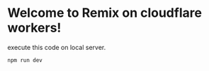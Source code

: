 # Welcome to Remix on cloudflare workers!

execute this code on local server.
```sh
npm run dev
```
